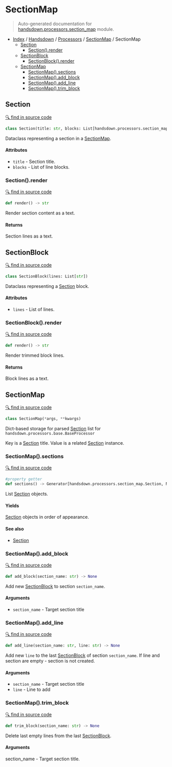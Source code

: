 # SectionMap

> Auto-generated documentation for [handsdown.processors.section_map](../../../handsdown/processors/section_map.py) module.

- [Index](../../README.md#handsdown-index) / [Handsdown](../index.md#handsdown) / [Processors](index.md#processors) / [SectionMap](#sectionmap) / SectionMap
  - [Section](#section)
    - [Section().render](#sectionrender)
  - [SectionBlock](#sectionblock)
    - [SectionBlock().render](#sectionblockrender)
  - [SectionMap](#sectionmap)
    - [SectionMap().sections](#sectionmapsections)
    - [SectionMap().add_block](#sectionmapadd_block)
    - [SectionMap().add_line](#sectionmapadd_line)
    - [SectionMap().trim_block](#sectionmaptrim_block)

## Section

[🔍 find in source code](../../../handsdown/processors/section_map.py#l31)

```python
class Section(title: str, blocks: List[handsdown.processors.section_map.SectionBlock])
```

Dataclass representing a section in a [SectionMap](#sectionmap).

#### Attributes

- `title` - Section title.
- `blocks` - List of line blocks.

### Section().render

[🔍 find in source code](../../../handsdown/processors/section_map.py#l43)

```python
def render() -> str
```

Render section content as a text.

#### Returns

Section lines as a text.

## SectionBlock

[🔍 find in source code](../../../handsdown/processors/section_map.py#l9)

```python
class SectionBlock(lines: List[str])
```

Dataclass representing a [Section](#section) block.

#### Attributes

- `lines` - List of lines.

### SectionBlock().render

[🔍 find in source code](../../../handsdown/processors/section_map.py#l19)

```python
def render() -> str
```

Render trimmed block lines.

#### Returns

Block lines as a text.

## SectionMap

[🔍 find in source code](../../../handsdown/processors/section_map.py#l56)

```python
class SectionMap(*args, **kwargs)
```

Dict-based storage for parsed [Section](#section) list for
`handsdown.processors.base.BaseProcessor`

Key is a [Section](#section) title.
Value is a related [Section](#section) instance.

### SectionMap().sections

[🔍 find in source code](../../../handsdown/processors/section_map.py#l56)

```python
#property getter
def sections() -> Generator[handsdown.processors.section_map.Section, NoneType, NoneType]
```

List [Section](#section) objects.

#### Yields

[Section](#section) objects in order of appearance.

#### See also

- [Section](#section)

### SectionMap().add_block

[🔍 find in source code](../../../handsdown/processors/section_map.py#l86)

```python
def add_block(section_name: str) -> None
```

Add new [SectionBlock](#sectionblock) to section `section_name`.

#### Arguments

- `section_name` - Target section title

### SectionMap().add_line

[🔍 find in source code](../../../handsdown/processors/section_map.py#l65)

```python
def add_line(section_name: str, line: str) -> None
```

Add new `line` to the last [SectionBlock](#sectionblock) of section `section_name`.
If line and section are empty - section is not created.

#### Arguments

- `section_name` - Target section title
- `line` - Line to add

### SectionMap().trim_block

[🔍 find in source code](../../../handsdown/processors/section_map.py#l98)

```python
def trim_block(section_name: str) -> None
```

Delete last empty lines from the last [SectionBlock](#sectionblock).

#### Arguments

section_name - Target section title.
